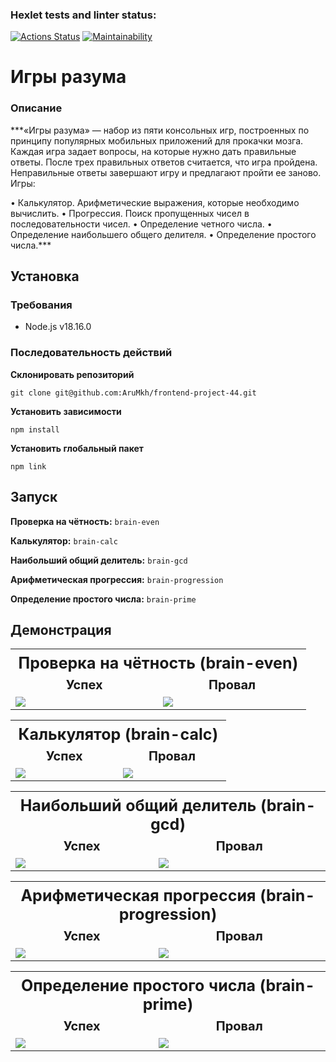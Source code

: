 ### Hexlet tests and linter status:
[![Actions Status](https://github.com/AruMkh/frontend-project-44/workflows/hexlet-check/badge.svg)](https://github.com/AruMkh/frontend-project-44/actions)
[![Maintainability](https://api.codeclimate.com/v1/badges/2437d4646cc244363d5e/maintainability)](https://codeclimate.com/github/AruMkh/frontend-project-44/maintainability)

# Игры разума
### Описание

***«Игры разума» — набор из пяти консольных игр, построенных по принципу популярных мобильных приложений для прокачки мозга. Каждая игра задает вопросы, на которые нужно дать правильные ответы. После трех правильных ответов считается, что игра пройдена. Неправильные ответы завершают игру и предлагают пройти ее заново. Игры:

•	Калькулятор. Арифметические выражения, которые необходимо вычислить.
•	Прогрессия. Поиск пропущенных чисел в последовательности чисел.
•	Определение четного числа.
•	Определение наибольшего общего делителя.
•	Определение простого числа.***

## Установка

### Требования
* Node.js v18.16.0

### Последовательность действий

**Склонировать репозиторий**

``
git clone git@github.com:AruMkh/frontend-project-44.git
``

**Установить зависимости**

 ``
npm install
``

**Установить глобальный пакет**

``
npm link
``

## Запуск

**Проверка на чётность:** ``brain-even``

**Калькулятор:** ``brain-calc``

**Наибольший общий делитель:** ``brain-gcd``

**Арифметическая прогрессия:** ``brain-progression``

**Определение простого числа:** ``brain-prime``

## Демонстрация
<table style="width: 100%;">
    <tr>
        <th style="width: 100%;font-size: 25px;font-weight: bold;text-align: center;" colspan="2"> Проверка на чётность (brain-even)</th>
    </tr>
    <tr>
        <td style="width: 50%;font-size: 20px;font-weight: bold;text-align: center;">Успех</td>
        <td style="width: 50%;font-size: 20px;font-weight: bold;text-align: center;">Провал</td>
    </tr>
    <tr>
        <td style="width: 50%;">
            <a href=" https://asciinema.org/a/U7mILvErYqPB82N9ZqxYs0GFy" target="_blank"><img src=" https://asciinema.org/a/U7mILvErYqPB82N9ZqxYs0GFy.svg" /></a>
        </td>
        <td style="width: 30%;">
            <a href="https://asciinema.org/a/TvW7yluaMU0gx2RPQF7jkl4Tr" target="_blank"><img src="https://asciinema.org/a/TvW7yluaMU0gx2RPQF7jkl4Tr.svg" /></a>
        </td>
    </tr>
</table>

<table style="width: 100%;">
    <tr>
        <th style="width: 100%;font-size: 25px;font-weight: bold;text-align: center;" colspan="2"> Калькулятор (brain-calc)</th>
    </tr>
    <tr style="width: 50%;font-size: 20px;font-weight: bold;text-align: center;">
        <td>Успех</td>
        <td>Провал</td>
    </tr>
    <tr>
        <td style="width: 50%;">
            <a href="https://asciinema.org/a/EjgIO7NWihomytmveiaaWzHmu" target="_blank"><img src="https://asciinema.org/a/EjgIO7NWihomytmveiaaWzHmu.svg" /></a>
        </td>
        <td style="width: 50%;">
            <a href="https://asciinema.org/a/e0iuP58BzYI9MlIfzfxctzTna" target="_blank"><img src="https://asciinema.org/a/e0iuP58BzYI9MlIfzfxctzTna.svg" /></a>
        </td>
    </tr>
</table>

<table style="width: 100%;">
    <tr>
        <th style="width: 100%;font-size: 25px;font-weight: bold;text-align: center;" colspan="2"> Наибольший общий делитель (brain-gcd)</th>
    </tr>
    <tr style="width: 50%;font-size: 20px;font-weight: bold;text-align: center;">
        <td>Успех</td>
        <td>Провал</td>
    </tr>
    <tr>
        <td>
<a href="https://asciinema.org/a/WAwdYQMmnBw0uaUu0LUhP5agp" target="_blank"><img src="https://asciinema.org/a/WAwdYQMmnBw0uaUu0LUhP5agp.svg" /></a>
        </td>
        <td>
            <a href="https://asciinema.org/a/NITRI1kAUVUPo5Mno5gaGo8sp" target="_blank"><img src="https://asciinema.org/a/NITRI1kAUVUPo5Mno5gaGo8sp.svg" /></a>
        </td>
    </tr>
</table>

<table style="width: 100%;">
    <tr>
        <th style="width: 100%;font-size: 25px;font-weight: bold;text-align: center;" colspan="2"> Арифметическая прогрессия (brain-progression)</th>
    </tr>
    <tr style="width: 50%;font-size: 20px;font-weight: bold;text-align: center;">
        <td>Успех</td>
        <td>Провал</td>
    </tr>
    <tr>
        <td>
            <a href="https://asciinema.org/a/ccGxKoTtfR86UAd12eVSnxA37" target="_blank"><img src="https://asciinema.org/a/ccGxKoTtfR86UAd12eVSnxA37.svg" /></a>
        </td>
        <td>
            <a href="https://asciinema.org/a/TmL86gBDkJ6CONN4TIhFXlx94" target="_blank"><img src="https://asciinema.org/a/TmL86gBDkJ6CONN4TIhFXlx94.svg" /></a>
        </td>
    </tr>
</table>

<table style="width: 100%;">
    <tr>
        <th style="width: 100%;font-size: 25px;font-weight: bold;text-align: center;" colspan="2"> Определение простого числа (brain-prime)</th>
    </tr>
    <tr style="width: 50%;font-size: 20px;font-weight: bold;text-align: center;">
        <td>Успех</td>
        <td>Провал</td>
    </tr>
    <tr>
        <td>
            <a href="https://asciinema.org/a/76rmQ9hGAnGhNl0oAU62g4TMY" target="_blank"><img src="https://asciinema.org/a/76rmQ9hGAnGhNl0oAU62g4TMY.svg" /></a>
        </td>
        <td>
            <a href="https://asciinema.org/a/ajj7msFPtdIGxgbOWdZbG4DcG" target="_blank"><img src="https://asciinema.org/a/ajj7msFPtdIGxgbOWdZbG4DcG.svg" /></a>
        </td>
    </tr>
</table>
